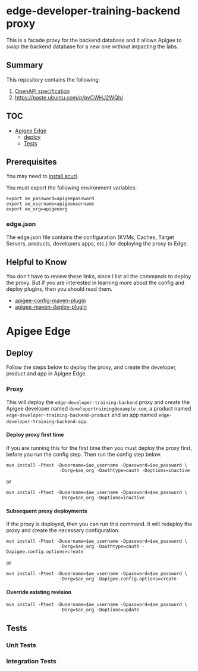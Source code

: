 # edge-developer-training-backend proxy
This is a facade proxy for the backend database and it allows Apigee to swap the backend database for a new one without impacting the labs.  

## Summary
This repository contains the following:
1. [OpenAPI specification](https://innersource.accenture.com/projects/VW/repos/apigeepaymentproxy/browse/openapi)
2. https://paste.ubuntu.com/p/pvCWHJ2WQh/

## TOC
* [Apigee Edge](#apigee-edge)
  * [deploy](#deploy)
  * [Tests](#tests)

## Prerequisites
You may need to [install acurl](http://docs.apigee.com/api-services/content/using-oauth2-security-apigee-edge-management-api#howtogetoauth2tokens).


You must export the following environment variables:
```
export ae_password=apigeepassword
export ae_username=apigeeusername
export ae_org=apigeeorg
```


### edge.json
The edge.json file contains the configuration (KVMs, Caches, Target Servers, products, developers apps, etc.) for deploying the proxy to Edge.

## Helpful to Know
You don't have to review these links, since I list all the commands to deploy the proxy.  But if you are interested in learning more about the config and deploy plugins, then you should read them.
* [apigee-config-maven-plugin](https://github.com/apigee/apigee-config-maven-plugin)
* [apigee-maven-deploy-plugin](https://github.com/apigee/apigee-deploy-maven-plugin)


# Apigee Edge

## Deploy
Follow the steps below to deploy the proxy, and create the developer, product and app in Apigee Edge.

### Proxy
This will deploy the `edge-developer-training-backend` proxy and create the Apigee developer named `developertraining@example.com`, a product named `edge-developer-training-backend-product` and an app named `edge-developer-training-backend-app`.

#### Deploy proxy first time
If you are running this for the first time then you must deploy the proxy first, before you run the config step.  Then run the config step below.
```
mvn install -Ptest -Dusername=$ae_username -Dpassword=$ae_password \
                    -Dorg=$ae_org -Dauthtype=oauth -Doptions=inactive
```
or
```
mvn install -Ptest -Dusername=$ae_username -Dpassword=$ae_password \
                    -Dorg=$ae_org -Doptions=inactive
```

#### Subsequent proxy deployments
If the proxy is deployed, then you can run this command.  It will redeploy the proxy and create the necessary configuration.

```
mvn install -Ptest -Dusername=$ae_username -Dpassword=$ae_password \
                    -Dorg=$ae_org -Dauthtype=oauth -Dapigee.config.options=create
```

or

```
mvn install -Ptest -Dusername=$ae_username -Dpassword=$ae_password \
                    -Dorg=$ae_org -Dapigee.config.options=create
```

#### Override existing revision
```
mvn install -Ptest -Dusername=$ae_username -Dpassword=$ae_password \
                    -Dorg=$ae_org -Doptions=update
```

## Tests

### Unit Tests

### Integration Tests
